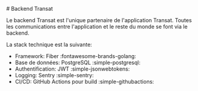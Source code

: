 # Backend Transat

Le backend Transat est l'unique partenaire de l'application Transat. Toutes les communications entre l'application et le reste du monde se font via le backend.

La stack technique est la suivante:

- Framework: Fiber :fontawesome-brands-golang:
- Base de données: PostgreSQL :simple-postgresql:
- Authentification: JWT :simple-jsonwebtokens:
- Logging: Sentry :simple-sentry:
- CI/CD: GitHub Actions pour build :simple-githubactions:
